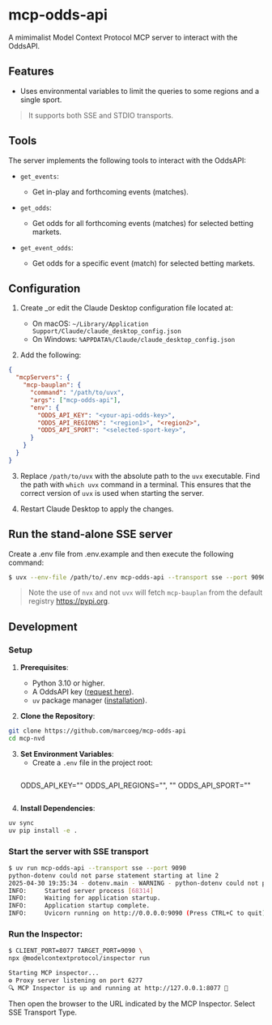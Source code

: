 # mcp-odds-api
A mimimalist Model Context Protocol MCP server to interact with the OddsAPI.

## Features
- Uses environmental variables to limit the queries to some regions and a single sport.

>It supports both SSE and STDIO transports. 

## Tools
The server implements the following tools to interact with the OddsAPI:

- `get_events`:
   - Get in-play and forthcoming events (matches). 

- `get_odds`:
   - Get odds for all forthcoming events (matches) for selected betting markets.
- `get_event_odds`:
   - Get odds for a specific event (match) for selected betting markets.

## Configuration

1. Create _or edit the Claude Desktop configuration file located at:
   - On macOS: `~/Library/Application Support/Claude/claude_desktop_config.json`
   - On Windows: `%APPDATA%/Claude/claude_desktop_config.json`

2. Add the following:

```json
{
  "mcpServers": {
    "mcp-bauplan": {
      "command": "/path/to/uvx",
      "args": ["mcp-odds-api"],
      "env": {
        "ODDS_API_KEY": "<your-api-odds-key>",
        "ODDS_API_REGIONS": "<region1>", "<region2>",
        "ODDS_API_SPORT": "<selected-sport-key>",
      }
    }
  }
}
```
3. Replace `/path/to/uvx` with the absolute path to the `uvx` executable. Find the path with `which uvx` command in a terminal. This ensures that the correct version of `uvx` is used when starting the server.

4. Restart Claude Desktop to apply the changes.

## Run the stand-alone SSE server
Create a .env file from .env.example and then execute the following command:
```bash
$ uvx --env-file /path/to/.env mcp-odds-api --transport sse --port 9090
```
>Note the use of `nvx` and not `uvx` will fetch `mcp-bauplan` from the default registry https://pypi.org.

## Development

### Setup

1. **Prerequisites**:
   - Python 3.10 or higher.
   - A OddsAPI key ([request here](https://the-odds-api.com/account/)).
   - `uv` package manager ([installation](https://docs.astral.sh/uv/)).

2. **Clone the Repository**:
```bash
git clone https://github.com/marcoeg/mcp-odds-api
cd mcp-nvd
```

3. **Set Environment Variables**:
   - Create a `.env` file in the project root:
     ```
    ODDS_API_KEY="<your-api-odds-key>"
    ODDS_API_REGIONS="<region1>", "<region2>"
    ODDS_API_SPORT="<selected-sport-key>"
     ```

4. **Install Dependencies**:
```bash
uv sync
uv pip install -e .
```

### Start the server with SSE transport
```bash
$ uv run mcp-odds-api --transport sse --port 9090
python-dotenv could not parse statement starting at line 2
2025-04-30 19:35:34 - dotenv.main - WARNING - python-dotenv could not parse statement starting at line 2
INFO:     Started server process [68314]
INFO:     Waiting for application startup.
INFO:     Application startup complete.
INFO:     Uvicorn running on http://0.0.0.0:9090 (Press CTRL+C to quit)
```

### Run the Inspector:
```bash
$ CLIENT_PORT=8077 TARGET_PORT=9090 \
npx @modelcontextprotocol/inspector run

Starting MCP inspector...
⚙️ Proxy server listening on port 6277
🔍 MCP Inspector is up and running at http://127.0.0.1:8077 🚀
```

Then open the browser to the URL indicated by the MCP Inspector. Select SSE Transport Type.
